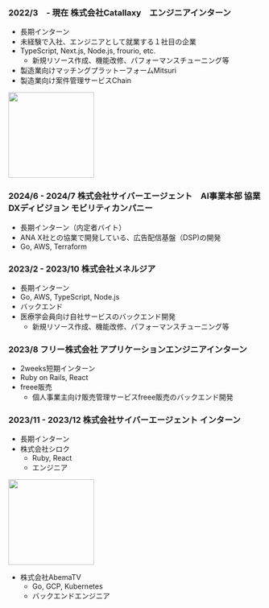 ### 2022/3　- 現在 株式会社Catallaxy　エンジニアインターン
- 長期インターン
- 未経験で入社、エンジニアとして就業する１社目の企業
- TypeScript, Next.js, Node.js, frourio, etc.
  - 新規リソース作成、機能改修、パフォーマンスチューニング等
- 製造業向けマッチングプラットーフォームMitsuri
- 製造業向け案件管理サービスChain

<a href="https://www.wantedly.com/companies/catallaxy/post_articles/893643">
  <img src="https://github.com/enomoto11/enomoto11/assets/102714865/6c24b343-415c-4c07-85b6-ef7c821ea1bf" height="170px"/>
</a>

### 2024/6 - 2024/7 株式会社サイバーエージェント　AI事業本部 協業DXディビジョン モビリティカンパニー
- 長期インターン（内定者バイト）
- ANA X社との協業で開発している、広告配信基盤（DSP)の開発
- Go, AWS, Terraform

### 2023/2 - 2023/10 株式会社メネルジア
- 長期インターン
- Go, AWS, TypeScript, Node.js
- バックエンド
- 医療学会員向け自社サービスのバックエンド開発
  - 新規リソース作成、機能改修、パフォーマンスチューニング等

### 2023/8 フリー株式会社 アプリケーションエンジニアインターン
- 2weeks短期インターン
- Ruby on Rails, React
- freee販売
  - 個人事業主向け販売管理サービスfreee販売のバックエンド開発

### 2023/11 - 2023/12 株式会社サイバーエージェント インターン
- 長期インターン
- 株式会社シロク
  - Ruby, React
  - エンジニア

<a href="https://developers.cyberagent.co.jp/blog/archives/47135">
  <img src="https://github.com/enomoto11/enomoto11/assets/102714865/21b2fb9d-2211-436a-b95a-1f797378a9d7" height="170px"/>
</a>
  
- 株式会社AbemaTV
  - Go, GCP, Kubernetes
  - バックエンドエンジニア


